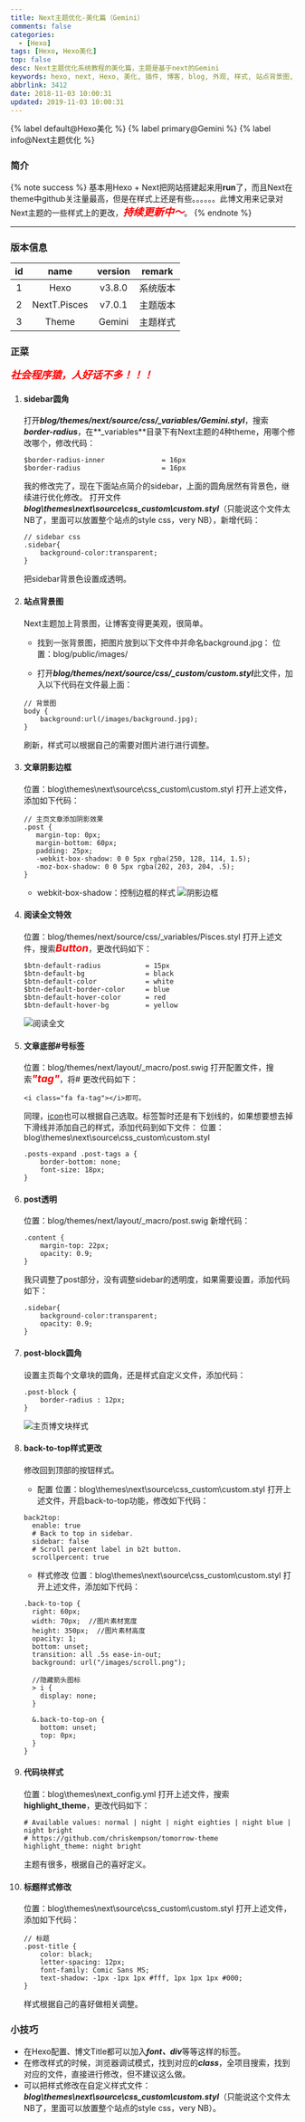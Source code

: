```yaml
---
title: Next主题优化-美化篇（Gemini）
comments: false
categories:
  - [Hexo]
tags: [Hexo, Hexo美化]
top: false
desc: Next主题优化系统教程的美化篇，主题是基于next的Gemini
keywords: hexo, next, Hexo, 美化, 插件, 博客, blog, 外观, 样式, 站点背景图, 文章阴影边框, sidebar圆角, 站点背景图, 阅读全文, post-block圆角, back-to-top
abbrlink: 3412
date: 2018-11-03 10:00:31
updated: 2019-11-03 10:00:31
---
```


{% label default@Hexo美化 %} {% label primary@Gemini %} {% label info@Next主题优化 %} 

### 简介
{% note success %}
基本用Hexo + Next把网站搭建起来用**run**了，而且Next在theme中github关注量最高，但是在样式上还是有些。。。。。。此博文用来记录对Next主题的一些样式上的更改，<font size="4" color="red">***持续更新中～***</font>。
{% endnote %}

<!--more-->
<hr />

### 版本信息
| id  |     name     | version |  remark  |
|:---:|:------------:|:-------:|:--------:|
|  1  |     Hexo     | v3.8.0  | 系统版本 |
|  2  | NextT.Pisces | v7.0.1  | 主题版本 |
|  3  |    Theme     | Gemini  |    主题样式     |

### 正菜

<font size="4.5" color="red">***社会程序猿，人好话不多！！！***</font>

1. #### sidebar圆角

    打开***blog/themes/next/source/css/_variables/Gemini.styl***，搜索***border-radius***，在**_variables**目录下有Next主题的4种theme，用哪个修改哪个，修改代码：
    ```
    $border-radius-inner              = 16px
    $border-radius                    = 16px
    ```
    我的修改完了，现在下面站点简介的sidebar，上面的圆角居然有背景色，继续进行优化修改。
    打开文件***blog\themes\next\source\css\_custom\custom.styl***（只能说这个文件太NB了，里面可以放置整个站点的style css，very NB），新增代码：
    ```
    // sidebar css
    .sidebar{
        background-color:transparent;
    }
    ```
    把sidebar背景色设置成透明。

2. #### 站点背景图

    Next主题加上背景图，让博客变得更美观，很简单。
    - 找到一张背景图，把图片放到以下文件中并命名background.jpg：
    位置：blog/public/images/

    - 打开***blog/themes/next/source/css/_custom/custom.styl***此文件，加入以下代码在文件最上面：
    ```
    // 背景图
    body {
        background:url(/images/background.jpg);
    }
    ```
    刷新，样式可以根据自己的需要对图片进行进行调整。

3. #### 文章阴影边框

    位置：blog\themes\next\source\css\_custom\custom.styl
    打开上述文件，添加如下代码：
    ```
    // 主页文章添加阴影效果
    .post {
       margin-top: 0px;
       margin-bottom: 60px;
       padding: 25px;
       -webkit-box-shadow: 0 0 5px rgba(250, 128, 114, 1.5);
       -moz-box-shadow: 0 0 5px rgba(202, 203, 204, .5);
    }
    ```
    - webkit-box-shadow：控制边框的样式
    ![阴影边框](next_youhua_border.png)

4. #### **阅读全文**特效

    位置：blog/themes/next/source/css/_variables/Pisces.styl
    打开上述文件，搜索<font size="4" color="red">***Button***</font>，更改代码如下：
    ```
    $btn-default-radius           = 15px
    $btn-default-bg               = black
    $btn-default-color            = white
    $btn-default-border-color     = blue
    $btn-default-hover-color      = red
    $btn-default-hover-bg         = yellow
    ```
    ![阅读全文](next_youhua_button.gif)

5. #### 文章底部#号标签

    位置：blog/themes/next/layout/_macro/post.swig
    打开配置文件，搜索<font size="4" color="red">***"tag"***</font>，将# 更改代码如下：
    ```
    <i class="fa fa-tag"></i>即可。
    ```
    同理，[icon](https://fontawesome.com/v4.7.0/icons/)也可以根据自己选取。标签暂时还是有下划线的，如果想要想去掉下滑线并添加自己的样式，添加代码到如下文件：
    位置：blog\themes\next\source\css\_custom\custom.styl
    ```
    .posts-expand .post-tags a {
        border-bottom: none;
        font-size: 18px;
    }
    ```

6. #### post透明

    位置：blog/themes/next/layout/_macro/post.swig
    新增代码：
    ```
    .content {
        margin-top: 22px;
        opacity: 0.9;
    }
    ```
    我只调整了post部分，没有调整sidebar的透明度，如果需要设置，添加代码如下：
    ```
    .sidebar{
        background-color:transparent;
        opacity: 0.9;
    }
    ```

7. #### post-block圆角

    设置主页每个文章块的圆角，还是样式自定义文件，添加代码：
    ```
    .post-block {
        border-radius : 12px;
    }
    ```
    ![主页博文块样式](next_meihua_post.png)


8. #### back-to-top样式更改

    修改回到顶部的按钮样式。
    - 配置
    位置：blog\themes\next\source\css\_custom\custom.styl
    打开上述文件，开启back-to-top功能，修改如下代码：
    ```
    back2top:
      enable: true
      # Back to top in sidebar.
      sidebar: false
      # Scroll percent label in b2t button.
      scrollpercent: true
    ```
    - 样式修改
    位置：blog\themes\next\source\css\_custom\custom.styl
    打开上述文件，添加如下代码：
    ```
    .back-to-top {
      right: 60px;
      width: 70px;  //图片素材宽度
      height: 350px;  //图片素材高度
      opacity: 1;
      bottom: unset;
      transition: all .5s ease-in-out;
      background: url("/images/scroll.png");

      //隐藏箭头图标
      > i {
        display: none;
      }

      &.back-to-top-on {
        bottom: unset;
        top: 0px;
      }
    }
    ```
9. #### 代码块样式

    位置：blog\themes\next\_config.yml
    打开上述文件，搜索**highlight_theme**，更改代码如下：
    ```
    # Available values: normal | night | night eighties | night blue | night bright
    # https://github.com/chriskempson/tomorrow-theme
    highlight_theme: night bright
    ```
    主题有很多，根据自己的喜好定义。


10. #### 标题样式修改

    位置：blog\themes\next\source\css\_custom\custom.styl
    打开上述文件，添加如下代码：
    ```
    // 标题
    .post-title {
        color: black;
        letter-spacing: 12px;
        font-family: Comic Sans MS;
        text-shadow: -1px -1px 1px #fff, 1px 1px 1px #000;
    }
    ```
    样式根据自己的喜好做相关调整。


### 小技巧

- 在Hexo配置、博文Title都可以加入***font、div***等等这样的标签。
- 在修改样式的时候，浏览器调试模式，找到对应的***class***，全项目搜索，找到对应的文件，直接进行修改，但不建议这么做。
- 可以把样式修改在自定义样式文件：***blog\themes\next\source\css\_custom\custom.styl***（只能说这个文件太NB了，里面可以放置整个站点的style css，very NB）。
